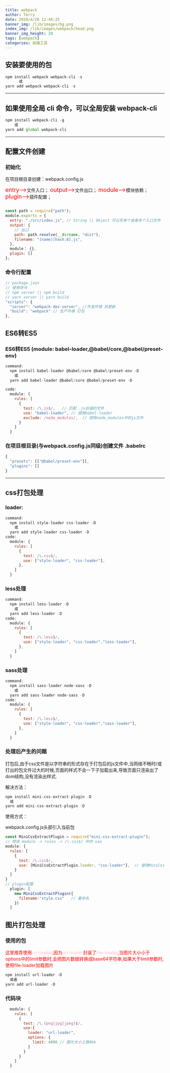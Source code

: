 ```yaml
---
title: webpack
author: Terry
date: 2020/4/26 12:46:25
banner_img: /lib/images/bg.png
index_img: /lib/images/webpack/head.png
banner_img_height: 20
tags: [webpack]
categories: 前端工具
---
```

## 安装要使用的包
```js
npm install webpack webpack-cli -s
	  或
yarn add webpack webpack-cli -s
```

---

## 如果使用全局 cli 命令，可以全局安装 webpack-cli

```js
npm install webpack-cli -g
    或
yarn add global webpack-cli
```

---

## 配置文件创建
### 初始化
   在项目根目录创建：webpack.config.js

   <font color=red bgcolor=red size=4>entry--></font>文件入口；
   <font color=red size=4>output--></font></span>文件出口；
   <font color=red size=4>module--></font></span>模块依赖；
   <font color=red size=4>plugin--></font></span>插件配置；
   
```js

const path = require("path");
module.exports = {
  entry: "./src/index.js", // String || Object 可以写单个或者多个入口文件
  output: {
    // 出口
    path: path.resolve(__dirname, "dist"),
    filename: "[name][hash:8].js",
  },
  module： {},
  plugin: []
};
```
### 命令行配置

```js
// package.json
// 使用命令
// npm server || npm build
// yarn server || yarn build
"scripts": {
  "server": "webpack-dev-server", //开发环境 热更新
  "build": "webpack" // 生产环境 打包 
},
```


## ES6转ES5
### ES6转ES5 (module: babel-loader,@babel/core,@babel/preset-env)
```javascript
command:
  npm install babel-loader @babel/core @babel/preset-env -D
    或
  yarn add babel-loader @babel/core @babel/preset-env -D

code:
  module: {
    rules: [
      {
        test: /\.js$/,   // 匹配 .js后缀的文件
        use: "babel-loader", // 使用babel-loader
        exclude: /node_modules/,  // 排除node_modules中的js文件
      }
    ] 
  }
```
### 在项目根目录(与webpack.config.js同级)创建文件 .babelrc
``` js
{
  "presets": [["@babel/preset-env"]],
  "plugins": []
}

```
---

## css打包处理
### loader:
```js
command:
  npm install style-loader css-loader -D
    或
  yarn add style-loader css-loader -D
code:
  module: {
    rules: [
      {
        test: /\.css$/,
        use: ["style-loader", "css-loader"],
      },
    ] 
  }
```
### less处理
```js
command:
  npm install less-loader -D
    或
  yarn add less-loader -D
code:
  module: {
    rules: [
      {
        test: /\.less$/,
        use: ["style-loader", "css-loader","less-loader"],
      },
    ] 
  }  
```
### sass处理
```js
command:
  npm install sass-loader node-sass -D
    或
  yarn add sass-loader node-sass -D
code:
  module: {
    rules: [
      {
        test: /\.less$/,
        use: ["style-loader", "css-loader","sass-loader"],
      },
    ] 
  }  
```
### 处理后产生的问题
打包后,由于css文件是以字符串的形式存在于打包后的js文件中,当网络不畅时/或打出的包文件过大的时候,页面的样式不会一下子加载出来,导致页面只渲染出了dom结构,没有渲染出样式.

解决方法：

```js
npm install mini-css-extract-plugin -D
  或
yarn add mini-css-extract-plugin -D
```
使用方式：

  webpack.config.js头部引入当前包
```js
const MiniCssExtractPlugin = require("mini-css-extract-plugin");
// 修改 module -> rules -> /\.css$/ 中的 use
module: {
  rules: [
    {
      test: /\.css$/,
      use: [MiniCssExtractPlugin.loader, "css-loader"],  // 使用MiniCssExtractPlugin的loader
    }
  ]
}
// plugin配置
  plugin: [
    new MiniCssExtractPlugin({
      filename:"style.css"   // 重命名
    })
  ]
```

## 图片打包处理
### 使用的包
<font color=red>
  这里推荐使用<font color=pink>url-loader</font>,因为<font color=pink>url-loader</font>封装了<font color=pink>file-loader</font>,当图片大小小于options中的limit参数时,会把图片数据转换成base64字符串,如果大于limit参数时,使用file-loader加载图片
</font>

```js
npm install url-loader -D
  或者
yarn add url-loader -D
```
### 代码块
```js
  module: {
    rules: [
      {
        test: /\.(png|jpg|jpeg)$/,
        use:{
          loader: "url-loader",
          options: {
            limit: 4096 // 图片大小上限4kb
          }
        }
      }
    ]
  }
```
